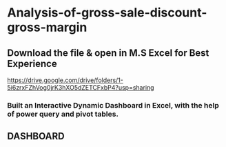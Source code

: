 # Analysis-of-gross-sale-discount-gross-margin
## Download the file & open in M.S Excel for Best Experience
https://drive.google.com/drive/folders/1-5i6zrxFZhVog0jrK3hXO5dZETCFxbP4?usp=sharing
### Built an Interactive Dynamic Dashboard in Excel, with the help of power query and pivot tables.
## DASHBOARD





